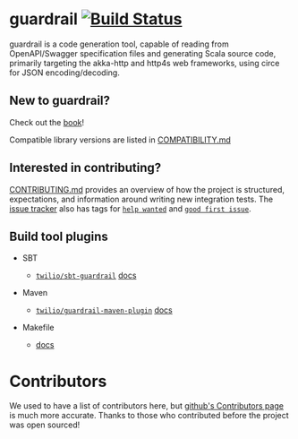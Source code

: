 guardrail [![Build Status](https://travis-ci.org/twilio/guardrail.svg?branch=master)](https://travis-ci.org/twilio/guardrail)
===

guardrail is a code generation tool, capable of reading from OpenAPI/Swagger specification files and generating Scala source code, primarily targeting the akka-http and http4s web frameworks, using circe for JSON encoding/decoding.

New to guardrail?
---

Check out the [book](docs/book.md)!

Compatible library versions are listed in [COMPATIBILITY.md](COMPATIBILITY.md)

Interested in contributing?
---

[CONTRIBUTING.md](CONTRIBUTING.md) provides an overview of how the project is structured, expectations, and information around writing new integration tests.
The [issue tracker](https://github.com/twilio/guardrail/issues) also has tags for [`help wanted`](https://github.com/twilio/guardrail/issues?q=is%3Aissue+is%3Aopen+label%3A%22help+wanted%22) and [`good first issue`](https://github.com/twilio/guardrail/issues?q=is%3Aissue+is%3Aopen+label%3A%22good+first+issue%22).

Build tool plugins
------------------

- SBT
  - [`twilio/sbt-guardrail`](https://github.com/twilio/sbt-guardrail) [docs](docs/plugins/sbt.md)

- Maven
  - [`twilio/guardrail-maven-plugin`](https://github.com/twilio/guardrail-maven-plugin) [docs](docs/plugins/maven.md)

- Makefile
  - [docs](docs/plugins/make.md)

Contributors
============

We used to have a list of contributors here, but [github's Contributors page](https://github.com/twilio/guardrail/graphs/contributors) is much more accurate. Thanks to those who contributed before the project was open sourced!
